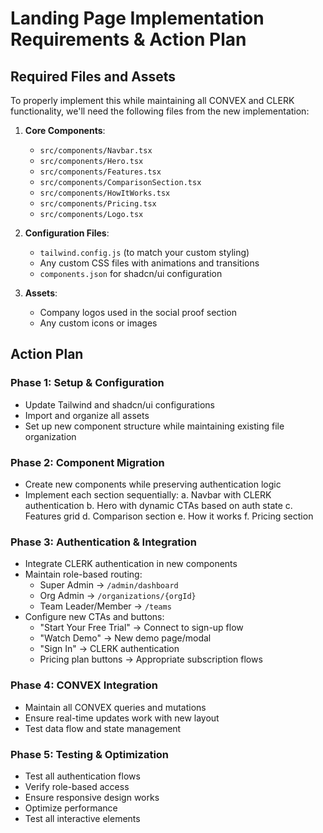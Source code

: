 # Landing Page Implementation Requirements & Action Plan

## Required Files and Assets

To properly implement this while maintaining all CONVEX and CLERK functionality, we'll need the following files from the new implementation:

1. **Core Components**:
   - `src/components/Navbar.tsx`
   - `src/components/Hero.tsx`
   - `src/components/Features.tsx`
   - `src/components/ComparisonSection.tsx`
   - `src/components/HowItWorks.tsx`
   - `src/components/Pricing.tsx`
   - `src/components/Logo.tsx`

2. **Configuration Files**:
   - `tailwind.config.js` (to match your custom styling)
   - Any custom CSS files with animations and transitions
   - `components.json` for shadcn/ui configuration

3. **Assets**:
   - Company logos used in the social proof section
   - Any custom icons or images

## Action Plan

### Phase 1: Setup & Configuration
- Update Tailwind and shadcn/ui configurations
- Import and organize all assets
- Set up new component structure while maintaining existing file organization

### Phase 2: Component Migration
- Create new components while preserving authentication logic
- Implement each section sequentially:
  a. Navbar with CLERK authentication
  b. Hero with dynamic CTAs based on auth state
  c. Features grid
  d. Comparison section
  e. How it works
  f. Pricing section

### Phase 3: Authentication & Integration
- Integrate CLERK authentication in new components
- Maintain role-based routing:
  - Super Admin → `/admin/dashboard`
  - Org Admin → `/organizations/{orgId}`
  - Team Leader/Member → `/teams`
- Configure new CTAs and buttons:
  - "Start Your Free Trial" → Connect to sign-up flow
  - "Watch Demo" → New demo page/modal
  - "Sign In" → CLERK authentication
  - Pricing plan buttons → Appropriate subscription flows

### Phase 4: CONVEX Integration
- Maintain all CONVEX queries and mutations
- Ensure real-time updates work with new layout
- Test data flow and state management

### Phase 5: Testing & Optimization
- Test all authentication flows
- Verify role-based access
- Ensure responsive design works
- Optimize performance
- Test all interactive elements 